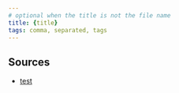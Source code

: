 ```yaml
---
# optional when the title is not the file name
title: {title}
tags: comma, separated, tags
---
```





## Sources
- [test][test tag]

[test tag]: www.test.com
